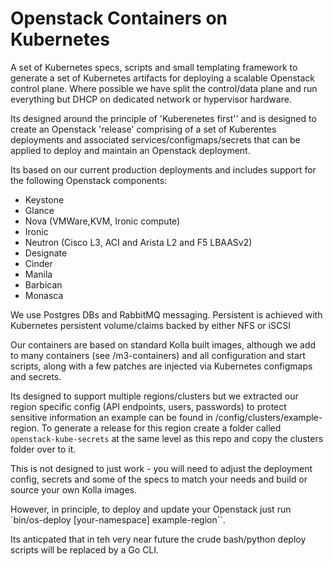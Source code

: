 # Openstack Containers on Kubernetes

A set of Kubernetes specs, scripts and small templating framework to generate a set of
Kubernetes artifacts for deploying a scalable Openstack control plane. Where possible we
have split the control/data plane and run everything but DHCP on dedicated network or hypervisor hardware.

Its designed around the principle of 'Kuberenetes first'' and is designed to create an
Openstack 'release' comprising of a set of Kuberentes deployments and associated services/configmaps/secrets
that can be applied to deploy and maintain an Openstack deployment.

Its based on our current production deployments and includes support for the following Openstack components:

* Keystone
* Glance
* Nova (VMWare,KVM, Ironic compute)
* Ironic
* Neutron (Cisco L3, ACI and Arista L2 and F5 LBAASv2)
* Designate
* Cinder
* Manila
* Barbican
* Monasca

We use Postgres DBs and RabbitMQ messaging. Persistent is achieved with Kubernetes persistent volume/claims backed by either NFS or iSCSI

Our containers are based on standard Kolla built images, although we add to many containers (see /m3-containers) and all configuration and
start scripts, along with a few patches are injected via Kubernetes configmaps and secrets.

Its designed to support multiple regions/clusters but we extracted our region specific config (API endpoints, users, passwords) to protect
sensitive information an example can be found in /config/clusters/example-region. To generate a release for this region create a folder called
`openstack-kube-secrets` at the same level as this repo and copy the clusters folder over to it.


This is not designed to just work - you will need to adjust the deployment config, secrets and some of the specs to match your needs and build
or source your own Kolla images.

However, in principle, to deploy and update your Openstack just run `bin/os-deploy [your-namespace] example-region``.


Its anticpated that in teh very near future the crude bash/python deploy scripts will be replaced by a Go CLI.



